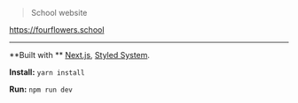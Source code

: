 > School website

<https://fourflowers.school>

---

**Built with ** [Next.js](https://nextjs.org/), [Styled System](https://styled-system.com/).

**Install:** `yarn install`

**Run:** `npm run dev`

